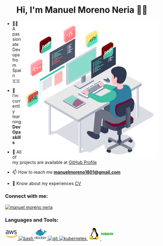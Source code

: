 <h1 align="center">Hi, I'm Manuel Moreno Neria 👨‍💻 </h1>

<p align="left">
  
  <img src="git.gif" alt="image" width="450" align="right">
  </p>

- 🙋‍♂️ A passionate Devops from Spain 🇪🇸

- 🌱 I’m currently learning **DevOps skills**

- 👾 All of my projects are available at [GitHub Profile](https://github.com/ManuelMorenoNeria)

- 📫 How to reach me **manuelmoreno1801@gmail.com**

- 📄 Know about my experiences [CV](https://drive.google.com/file/d/1omo2wfKvkTE4QFDHteGuwAgNhSzQzeVE/view?usp=sharing](https://drive.google.com/file/d/18Dbh06YRml8AOSocHAb1KFz4AjzJZwiH/view?usp=sharing))

<h3 align="left">Connect with me:</h3>
<p align="left">
<a href="https://linkedin.com/in/manuel moreno neria" target="blank"><img align="center" src="https://raw.githubusercontent.com/rahuldkjain/github-profile-readme-generator/master/src/images/icons/Social/linked-in-alt.svg" alt="manuel moreno neria" height="30" width="40" /></a>
</p>

<h3 align="left">Languages and Tools:</h3>
<p align="left"> <a href="https://aws.amazon.com" target="_blank" rel="noreferrer"> <img src="https://raw.githubusercontent.com/devicons/devicon/master/icons/amazonwebservices/amazonwebservices-original-wordmark.svg" alt="aws" width="40" height="40"/> </a> <a href="https://www.gnu.org/software/bash/" target="_blank" rel="noreferrer"> <img src="https://www.vectorlogo.zone/logos/gnu_bash/gnu_bash-icon.svg" alt="bash" width="40" height="40"/> </a> <a href="https://www.docker.com/" target="_blank" rel="noreferrer"> <img src="https://raw.githubusercontent.com/devicons/devicon/master/icons/docker/docker-original-wordmark.svg" alt="docker" width="40" height="40"/> </a> <a href="https://git-scm.com/" target="_blank" rel="noreferrer"> <img src="https://www.vectorlogo.zone/logos/git-scm/git-scm-icon.svg" alt="git" width="40" height="40"/> </a> <a href="https://kubernetes.io" target="_blank" rel="noreferrer"> <img src="https://www.vectorlogo.zone/logos/kubernetes/kubernetes-icon.svg" alt="kubernetes" width="40" height="40"/> </a> <a href="https://www.linux.org/" target="_blank" rel="noreferrer"> <img src="https://raw.githubusercontent.com/devicons/devicon/master/icons/linux/linux-original.svg" alt="linux" width="40" height="40"/> </a> <a href="https://www.nginx.com" target="_blank" rel="noreferrer"> <img src="https://raw.githubusercontent.com/devicons/devicon/master/icons/nginx/nginx-original.svg" alt="nginx" width="40" height="40"/> </a> </p>
